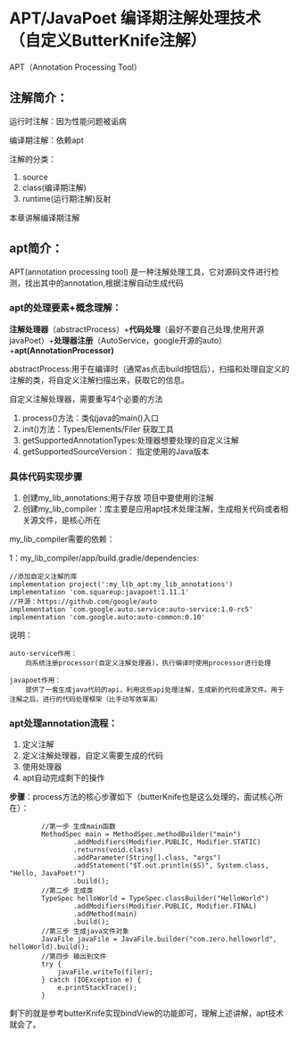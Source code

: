 # APT/JavaPoet 编译期注解处理技术（自定义ButterKnife注解）

APT（Annotation Processing Tool）
## 注解简介：
运行时注解：因为性能问题被诟病

编译期注解：依赖apt

注解的分类：
1. source
2. class(编译期注解)
3. runtime(运行期注解)反射

本章讲解编译期注解

## apt简介：

APT(annotation processing tool) 是一种注解处理工具，它对源码文件进行检测，找出其中的annotation,根据注解自动生成代码


### apt的处理要素+概念理解：

**注解处理器**（abstractProcess）+**代码处理**（最好不要自己处理,使用开源javaPoet）+**处理器注册**（AutoService，google开源的auto）+**apt(AnnotationProcessor)**



abstractProcess:用于在编译时（通常as点击build按钮后），扫描和处理自定义的注解的类，将自定义注解扫描出来，获取它的信息。

自定义注解处理器，需要重写4个必要的方法

1. process()方法：类似java的main()入口
2. init()方法：Types/Elements/Filer 获取工具
3. getSupportedAnnotationTypes:处理器想要处理的自定义注解
4. getSupportedSourceVersion： 指定使用的Java版本

    
### 具体代码实现步骤
1. 创建my_lib_annotations:用于存放 项目中要使用的注解
2. 创建my_lib_compiler：库主要是应用apt技术处理注解，生成相关代码或者相关源文件，是核心所在

my_lib_compiler需要的依赖：

1：my_lib_compiler/app/build.gradle/dependencies: 

    //添加自定义注解的库
    implementation project(':my_lib_apt:my_lib_annotations')
    implementation 'com.squareup:javapoet:1.11.1'
    //开源：https://github.com/google/auto
    implementation 'com.google.auto.service:auto-service:1.0-rc5'
    implementation 'com.google.auto:auto-common:0.10'
    
   说明：  
   
    auto-service作用：
        向系统注册processor(自定义注解处理器)，执行编译时使用processor进行处理
        
    javapoet作用：
        提供了一套生成java代码的api，利用这些api处理注解，生成新的代码或源文件。用于注解之后，进行的代码处理框架（比手动写效率高）
  
### apt处理annotation流程：

1. 定义注解
2. 定义注解处理器，自定义需要生成的代码
3. 使用处理器
4. apt自动完成剩下的操作
  
**步骤**：process方法的核心步骤如下（butterKnife也是这么处理的，面试核心所在）：

            //第一步 生成main函数
            MethodSpec main = MethodSpec.methodBuilder("main")
                    .addModifiers(Modifier.PUBLIC, Modifier.STATIC)
                    .returns(void.class)
                    .addParameter(String[].class, "args")
                    .addStatement("$T.out.println($S)", System.class, "Hello, JavaPoet!")
                    .build();
            //第二步 生成类
            TypeSpec helloWorld = TypeSpec.classBuilder("HelloWorld")
                    .addModifiers(Modifier.PUBLIC, Modifier.FINAL)
                    .addMethod(main)
                    .build();
            //第三步 生成java文件对象
            JavaFile javaFile = JavaFile.builder("com.zero.helloworld", helloWorld).build();
            //第四步 输出到文件
            try {
                javaFile.writeTo(filer);
            } catch (IOException e) {
                e.printStackTrace();
            }

剩下的就是参考butterKnife实现bindView的功能即可，理解上述讲解，apt技术就会了。

         